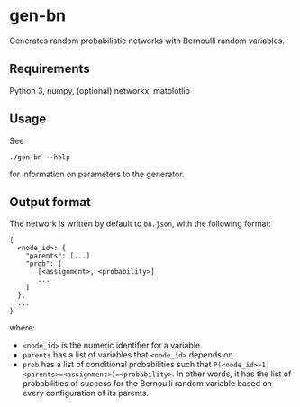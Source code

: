 # gen-bn

Generates random probabilistic networks with Bernoulli random
variables.

## Requirements

Python 3, numpy, (optional) networkx, matplotlib

## Usage

See

    ./gen-bn --help

for information on parameters to the generator.

## Output format

The network is written by default to `bn.json`, with the following
format:

    {
      <node_id>: {
        "parents": [...]
        "prob": [
           [<assignment>, <probability>]
           ...
        ]
      },
      ...
    }

where:

* `<node_id>` is the numeric identifier for a variable.
* `parents` has a list of variables that `<node_id>` depends on.
* `prob` has a list of conditional probabilities such that
  `P(<node_id>=1|<parents>=<assignment>)=<probability>`. In other
  words, it has the list of probabilities of success for the Bernoulli
  random variable based on every configuration of its parents.

